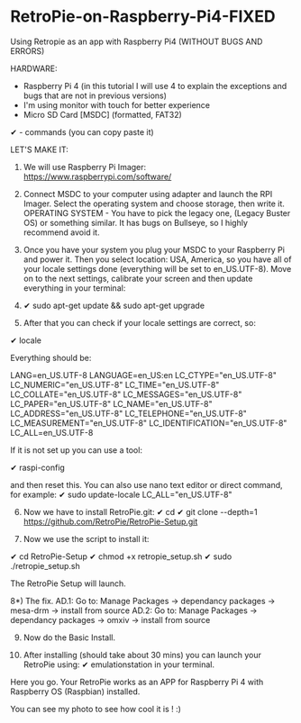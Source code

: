 # RetroPie-on-Raspberry-Pi4-FIXED
Using Retropie as an app with Raspberry Pi4 (WITHOUT BUGS AND ERRORS)

HARDWARE:
- Raspberry Pi 4 (in this tutorial I will use 4 to explain the exceptions and bugs that are not in previous versions)
- I'm using monitor with touch for better experience
- Micro SD Card [MSDC] (formatted, FAT32)


✔ - commands (you can copy paste it)

LET'S MAKE IT:
1) We will use Raspberry Pi Imager: https://www.raspberrypi.com/software/
2) Connect MSDC to your computer using adapter and launch the RPI Imager. Select the operating system and choose storage, then write it.
OPERATING SYSTEM - You have to pick the legacy one, (Legacy Buster OS) or something similar. It has bugs on Bullseye, so I highly recommend avoid it.
3) Once you have your system you plug your MSDC to your Raspberry Pi and power it. Then you select location: USA, America, so you have all of your locale settings done (everything will be set to en_US.UTF-8). Move on to the next settings, calibrate your screen and then update everything in your terminal:


4) ✔ sudo apt-get update && sudo apt-get upgrade 

5) After that you can check if your locale settings are correct, so:

✔ locale

Everything should be:

LANG=en_US.UTF-8 
LANGUAGE=en_US:en 
LC_CTYPE="en_US.UTF-8" 
LC_NUMERIC="en_US.UTF-8" 
LC_TIME="en_US.UTF-8" 
LC_COLLATE="en_US.UTF-8" 
LC_MESSAGES="en_US.UTF-8" 
LC_PAPER="en_US.UTF-8" 
LC_NAME="en_US.UTF-8" 
LC_ADDRESS="en_US.UTF-8" 
LC_TELEPHONE="en_US.UTF-8" 
LC_MEASUREMENT="en_US.UTF-8" 
LC_IDENTIFICATION="en_US.UTF-8" 
LC_ALL=en_US.UTF-8 

If it is not set up you can use a tool: 

✔ raspi-config

and then reset this. You can also use nano text editor or direct command, for example: ✔ sudo update-locale LC_ALL="en_US.UTF-8"

6) Now we have to install RetroPie.git:
✔ cd 
✔ git clone --depth=1 https://github.com/RetroPie/RetroPie-Setup.git 

7) Now we use the script to install it:

✔ cd RetroPie-Setup 
✔ chmod +x retropie_setup.sh 
✔ sudo ./retropie_setup.sh 

The RetroPie Setup will launch.

8*) The fix.
AD.1: Go to: Manage Packages -> dependancy packages -> mesa-drm -> install from source
AD.2: Go to: Manage Packages -> dependancy packages -> omxiv -> install from source

9) Now do the Basic Install.

10) After installing (should take about 30 mins) you can launch your RetroPie using:
✔ emulationstation
in your terminal.

Here you go. Your RetroPie works as an APP for Raspberry Pi 4 with Raspberry OS (Raspbian) installed.

You can see my photo to see how cool it is ! :)
